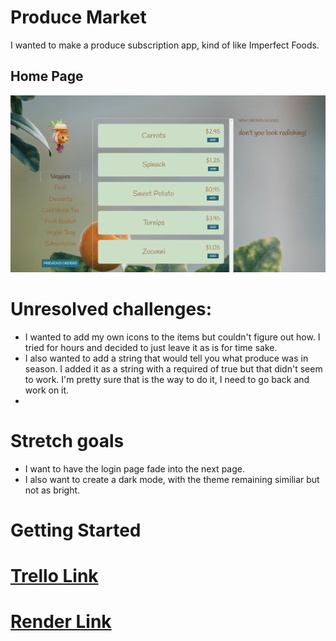 # Produce Market

I wanted to make a produce subscription app, kind of like Imperfect Foods. 

## Home Page

![My Image](homepage.png)

# Unresolved challenges:
- I wanted to add my own icons to the items but couldn't figure out how. I tried for hours and decided to just leave it as is for time sake.
- I also wanted to add a string that would tell you what produce was in season. I added it as a string with a required of true but that didn't seem to work. I'm pretty sure that is the way to do it, I need to go back and work on it.
- 


# Stretch goals
- I want to have the login page fade into the next page.
- I also want to create a dark mode, with the theme remaining similiar but not as bright. 

# Getting Started 

# [Trello Link](https://trello.com/b/vQgiC6Mb/mod-3-project)

# [Render Link](https://produce-market.onrender.com)
